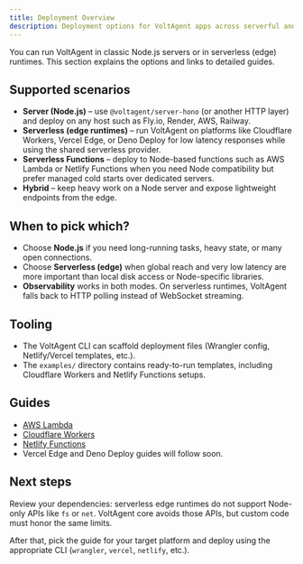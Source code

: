 ```yaml
---
title: Deployment Overview
description: Deployment options for VoltAgent apps across serverful and serverless runtimes.
---
```


You can run VoltAgent in classic Node.js servers or in serverless (edge) runtimes. This section explains the options and links to detailed guides.

## Supported scenarios

- **Server (Node.js)** – use `@voltagent/server-hono` (or another HTTP layer) and deploy on any host such as Fly.io, Render, AWS, Railway.
- **Serverless (edge runtimes)** – run VoltAgent on platforms like Cloudflare Workers, Vercel Edge, or Deno Deploy for low latency responses while using the shared serverless provider.
- **Serverless Functions** – deploy to Node-based functions such as AWS Lambda or Netlify Functions when you need Node compatibility but prefer managed cold starts over dedicated servers.
- **Hybrid** – keep heavy work on a Node server and expose lightweight endpoints from the edge.

## When to pick which?

- Choose **Node.js** if you need long-running tasks, heavy state, or many open connections.
- Choose **Serverless (edge)** when global reach and very low latency are more important than local disk access or Node-specific libraries.
- **Observability** works in both modes. On serverless runtimes, VoltAgent falls back to HTTP polling instead of WebSocket streaming.

## Tooling

- The VoltAgent CLI can scaffold deployment files (Wrangler config, Netlify/Vercel templates, etc.).
- The `examples/` directory contains ready-to-run templates, including Cloudflare Workers and Netlify Functions setups.

## Guides

- [AWS Lambda](./aws-lambda.md)
- [Cloudflare Workers](./cloudflare-workers.md)
- [Netlify Functions](./netlify-functions.md)
- Vercel Edge and Deno Deploy guides will follow soon.

## Next steps

Review your dependencies: serverless edge runtimes do not support Node-only APIs like `fs` or `net`. VoltAgent core avoids those APIs, but custom code must honor the same limits.

After that, pick the guide for your target platform and deploy using the appropriate CLI (`wrangler`, `vercel`, `netlify`, etc.).

